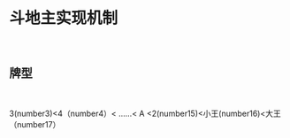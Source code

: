 <h1>斗地主实现机制</h1><br>
<h2>牌型</h2>
  <p>3(number3)<4（number4）< ……< A <2(number15)<小王(number16)<大王（number17）</p>
